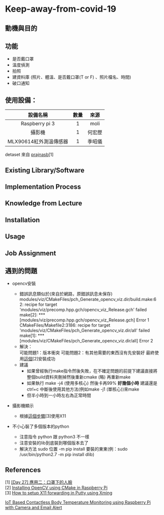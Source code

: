 Keep-away-from-covid-19
===========

動機與目的
-----------



功能
-----------
* 是否戴口罩<br>
* 溫度偵測<br>
* 拍照<br>
* 建資料庫 (照片、體溫、是否戴口罩(T or F) 、照片檔名、時間)<br>
* 破口通知<br>


使用設備：
-----------

|        設備名稱       | 數量 | 來源  |
|        :-----:       |:----:|:----:|
|     Raspberry pi 3   |  1   | moli |
|         攝影機        |  1   |何宏歷|
| MLX90614紅外測溫傳感器 |  1   |季昭儀|

detaset 來自 [prajnasb](https://github.com/prajnasb/observations/tree/master/experiements/data)[1]






Existing Library/Software
-----------
Implementation Process
-----------
Knowledge from Lecture
-----------
Installation
-----------
Usage
-----------
Job Assignment
-----------

遇到的問題
-----------
* opencv安裝<br>
    * 錯誤訊息類似於(來自於網路，原錯誤訊息未保存)<br>
    modules/viz/CMakeFiles/pch_Generate_opencv_viz.dir/build.make:62: recipe for target 'modules/viz/precomp.hpp.gch/opencv_viz_Release.gch' failed<br>
    make[2]: *** [modules/viz/precomp.hpp.gch/opencv_viz_Release.gch] Error 1<br>
    CMakeFiles/Makefile2:3186: recipe for target 'modules/viz/CMakeFiles/pch_Generate_opencv_viz.dir/all' failed<br>
    make[1]: *** [modules/viz/CMakeFiles/pch_Generate_opencv_viz.dir/all] Error 2<br>
    * 解決：<br>
    可能問題1：版本衝突
    可能問題2：有其他需要的東西沒有先安裝好
    最終使用[這個](https://robu.in/installing-opencv-using-cmake-in-raspberry-pi/)[2]安裝成功<br>
    * 建議
        * 如果曾經執行make指令然後失敗，在不確定問題的前提下建議直接將整個build資料夾刪掉然後重新cmake (略) 再重新make <br>
        * 如果執行 make -j4 (使用多核心) 然後卡再99% **好幾個小時** 建議還是ctrl+c 中斷後使用其他方法(例如make -j1 (單核心))來make <br>
        * 但半小時到一小時左右為正常時間<br>
* 攝影機顯示
    * 根據[這個步驟](https://tekyblog.wordpress.com/2012/02/02/how-to-setup-x11-forwarding-in-putty-using-xming/)[3]使用X11<br>

* 不小心裝了多個版本的python
    * 注意指令 python 跟 python3 不一樣
    * 注意安裝的lib到底裝到哪個版本去了
    * 解決方法  sudo 位置 -m pip install 要裝的東東(例：sudo /usr/bin/python2.7 -m pip install dlib)

References
-----------
  [1] [[Day 27] 應用二：口罩下的人臉](https://ithelp.ithome.com.tw/articles/10278344)<br>
  [2] [Installing OpenCV using CMake in Raspberry Pi](https://robu.in/installing-opencv-using-cmake-in-raspberry-pi/)<br>
  [3] [How to setup X11 forwarding in Putty using Xming](https://tekyblog.wordpress.com/2012/02/02/how-to-setup-x11-forwarding-in-putty-using-xming/)<br>
  
  [IoT Based Contactless Body Temperature Monitoring using Raspberry Pi with Camera and Email Alert](https://circuitdigest.com/microcontroller-projects/iot-based-contactless-body-temperature-monitoring-using-raspberry-pi-with-camera-and-email-alert)<br>
 
